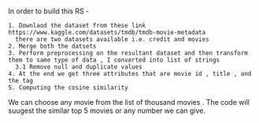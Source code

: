 # 
In order to build this RS -
    
    1. Downlaod the dataset from these link https://www.kaggle.com/datasets/tmdb/tmdb-movie-metadata
      there are two datasets available i.e. credit and movies
    2. Merge both the datsets 
    3. Perform preprocessing on the resultant dataset and then transform them to same type of data , I converted into list of strings
      3.1 Remove null and duplicate values 
    4. At the end we get three attributes that are movie id , title , and the tag 
    5. Computing the cosine similarity 
    
We can choose any movie from the list of thousand movies . The code will suugest the similar top 5  movies or any number we can give.

